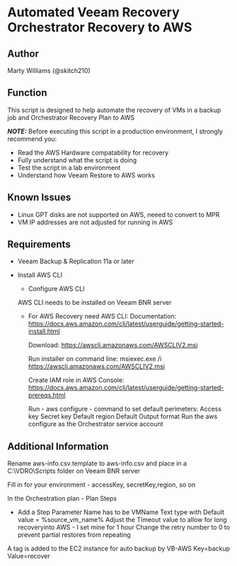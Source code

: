 # Automated Veeam Recovery Orchestrator Recovery to AWS 

## Author

Marty Williams (@skitch210)

## Function

This script is designed to help automate the recovery of VMs in a backup job and Orchestrator Recovery Plan to AWS


***NOTE:*** Before executing this script in a production environment, I strongly recommend you:

* Read the AWS Hardware compatability for recovery
* Fully understand what the script is doing
* Test the script in a lab environment
* Understand how Veeam Restore to AWS works

## Known Issues

* Linux GPT disks are not supported on AWS, neeed to convert to MPR
* VM IP addresses are not adjusted for running in AWS


## Requirements

* Veeam Backup & Replication 11a or later
* Install AWS CLI
  * Configure AWS CLI

  AWS CLI needs to be installed on Veeam BNR server
  * For AWS Recovery need AWS CLI:
    Documentation:
	  https://docs.aws.amazon.com/cli/latest/userguide/getting-started-install.html

	  Download:
	  https://awscli.amazonaws.com/AWSCLIV2.msi

	  Run installer on command line:
	  msiexec.exe /i https://awscli.amazonaws.com/AWSCLIV2.msi

    Create IAM role in AWS Console:
	  https://docs.aws.amazon.com/cli/latest/userguide/getting-started-prereqs.html

    Run - aws configure - command to set default perimeters:
	  Access key
	  Secret key
	  Default region
	  Default Output format
      Run the aws configure as the Orchestrator service account


## Additional Information

Rename aws-info.csv.template to aws-info.csv and place in a C:\VDRO\Scripts folder on Veeam BNR server

Fill in for your environment - accessKey, secretKey,region, so on

In the Orchestration plan - Plan Steps
* Add a Step Parameter
    Name has to be VMName
    Text type with Default value = %source_vm_name%
    Adjust the Timeout value to allow for long recoveryinto AWS - I set mine for 1 hour
    Change the retry number to 0 to prevent partial restores from repeating


A tag is added to the EC2 instance for auto backup by VB-AWS
  Key=backup
  Value=recover
